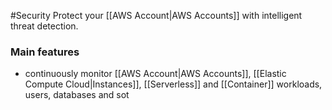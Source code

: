 #Security 
Protect your [[AWS Account|AWS Accounts]] with intelligent threat detection.

### Main features
* continuously monitor [[AWS Account|AWS Accounts]], [[Elastic Compute Cloud|Instances]], [[Serverless]] and [[Container]] workloads, users, databases and sot
